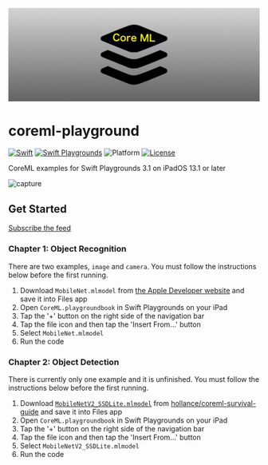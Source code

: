 ![banner](images/banner.png)

# coreml-playground

[![Swift](https://img.shields.io/badge/Swift-5.1-orange.svg)](https://developer.apple.com/swift/)
[![Swift Playgrounds](https://img.shields.io/badge/Swift%20Playgrounds-3.1-orange.svg)](https://itunes.apple.com/jp/app/swift-playgrounds/id908519492)
![Platform](https://img.shields.io/badge/platform-ipados-lightgrey.svg)
[![License](https://img.shields.io/github/license/kkk669/coreml-playground.svg)](LICENSE)

CoreML examples for Swift Playgrounds 3.1 on iPadOS 13.1 or later

![capture](images/capture.gif)

## Get Started

[Subscribe the feed](https://developer.apple.com/ul/sp0?url=https://kkk669.github.io/coreml-playground/feed.json)

### Chapter 1: Object Recognition

There are two examples, `image` and `camera`. You must follow the instructions below before the first running.

1. Download `MobileNet.mlmodel` from [the Apple Developer website](https://developer.apple.com/machine-learning/) and save it into Files app
1. Open `CoreML.playgroundbook` in Swift Playgrounds on your iPad
1. Tap the '+' button on the right side of the navigation bar
1. Tap the file icon and then tap the 'Insert From...' button
1. Select `MobileNet.mlmodel`
1. Run the code

### Chapter 2: Object Detection

There is currently only one example and it is unfinished. You must follow the instructions below before the first running.

1. Download [`MobileNetV2_SSDLite.mlmodel`](https://github.com/hollance/coreml-survival-guide/blob/master/MobileNetV2%2BSSDLite/ObjectDetection/ObjectDetection/MobileNetV2_SSDLite.mlmodel) from [hollance/coreml-survival-guide](https://github.com/hollance/coreml-survival-guide) and save it into Files app
1. Open `CoreML.playgroundbook` in Swift Playgrounds on your iPad
1. Tap the '+' button on the right side of the navigation bar
1. Tap the file icon and then tap the 'Insert From...' button
1. Select `MobileNetV2_SSDLite.mlmodel`
1. Run the code
